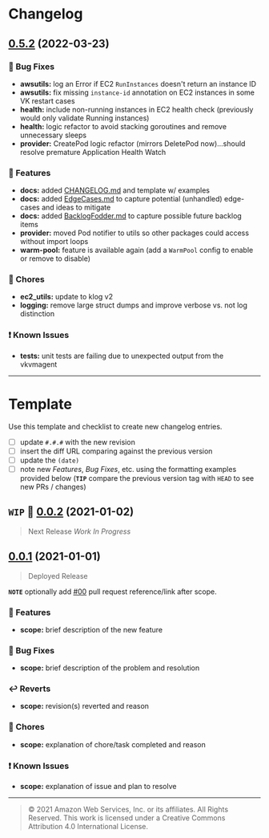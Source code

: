 # Changelog

## [0.5.2]() (2022-03-23)

### 🐛 Bug Fixes
* **awsutils:** log an Error if EC2 `RunInstances` doesn't return an instance ID
* **awsutils:** fix missing `instance-id` annotation on EC2 instances in some VK restart cases
* **health:** include non-running instances in EC2 health check (previously would only validate Running instances)
* **health:** logic refactor to avoid stacking goroutines and remove unnecessary sleeps
* **provider:** CreatePod logic refactor (mirrors DeletePod now)...should resolve premature Application Health Watch

### 🎉 Features
* **docs:** added [CHANGELOG.md](CHANGELOG.md) and template w/ examples
* **docs:** added [EdgeCases.md](docs/EdgeCases.md) to capture potential (unhandled) edge-cases and ideas to mitigate
* **docs:** added [BacklogFodder.md](docs/BacklogFodder.md) to capture possible future backlog items
* **provider:** moved Pod notifier to utils so other packages could access without import loops
* **warm-pool:** feature is available again (add a `WarmPool` config to enable or remove to disable)

### 🧹 Chores
* **ec2_utils:** update to klog v2
* **logging:** remove large struct dumps and improve verbose vs. not log distinction

### ❗️ Known Issues
* **tests:** unit tests are failing due to unexpected output from the vkvmagent

---

# Template
Use this template and checklist to create new changelog entries.

- [ ] update `#.#.#` with the new revision
- [ ] insert the diff URL comparing against the previous version
- [ ] update the `(date)`
- [ ] note new _Features_, _Bug Fixes_, etc. using the formatting examples provided below (**`TIP`** compare the previous version tag with `HEAD` to see new PRs / changes)

##  **`WIP`** 🚧 [0.0.2]() (2021-01-02)
> Next Release _Work In Progress_

## [0.0.1]() (2021-01-01)
> Deployed Release

**`NOTE`** optionally add [#00]() pull request reference/link after scope.

### 🎉 Features
* **scope:** brief description of the new feature

### 🐛 Bug Fixes
* **scope:** brief description of the problem and resolution

### ↩️  Reverts
* **scope:** revision(s) reverted and reason

### 🧹 Chores
* **scope:** explanation of chore/task completed and reason

### ❗️ Known Issues
* **scope:** explanation of issue and plan to resolve
---
>© 2021 Amazon Web Services, Inc. or its affiliates. All Rights Reserved.
This work is licensed under a Creative Commons Attribution 4.0 International License.